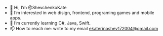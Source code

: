 - 👋 Hi, I’m @ShevchenkoKate
- 👀 I’m interested in web disign, frontend, programing games and mobile apps.
- 🌱 I’m currently learning C#, Java, Swift.
- 📫 How to reach me: write to my email ekaterinashev172004@gmail.com
